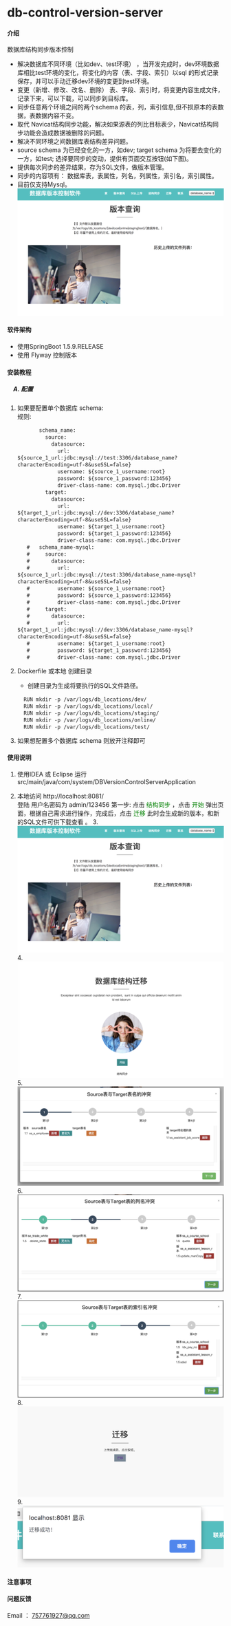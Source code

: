 # db-control-version-server
#### 介绍
数据库结构同步版本控制
- 解决数据库不同环境（比如dev、test环境） ，当开发完成时，dev环境数据库相比test环境的变化，将变化的内容（表、字段、索引）以sql 的形式记录保存，并可以手动迁移dev环境的变更到test环境。
- 变更（新增、修改、改名、删除） 表、字段、索引时，将变更内容生成文件，记录下来，可以下载，可以同步到目标库。
- 同步任意两个环境之间的两个schema 的表，列，索引信息,但不损原本的表数据，表数据内容不变。<br/>
- 取代 Navicat结构同步功能，解决如果源表的列比目标表少，Navicat结构同步功能会造成数据被删除的问题。<br/>
- 解决不同环境之间数据库表结构差异问题。<br/>
- source schema 为已经变化的一方，如dev; target schema 为将要去变化的一方，如test; 选择要同步的变动，提供有页面交互按钮(如下图)。<br/>
- 提供每次同步的差异结果，存为SQL文件，做版本管理。<br/>
- 同步的内容项有： 数据库表，表属性，列名，列属性，索引名，索引属性。<br/>
- 目前仅支持Mysql。
<br/>![avatar](./src/desc-images/a.png)
#### 软件架构
- 使用SpringBoot 1.5.9.RELEASE
- 使用 Flyway 控制版本


#### 安装教程

##### &emsp;A. 配置
   1. 如果要配置单个数据库 schema: <br/>
       规则: 
    
        ```  name_spaces:
               schema_name: 
                 source:
                   datasource:
                     url: ${source_1_url:jdbc:mysql://test:3306/database_name?characterEncoding=utf-8&useSSL=false}
                     username: ${source_1_username:root}
                     password: ${source_1_password:123456}
                     driver-class-name: com.mysql.jdbc.Driver
                 target:
                   datasource:
                     url: ${target_1_url:jdbc:mysql://dev:3306/database_name?characterEncoding=utf-8&useSSL=false}
                     username: ${target_1_username:root}
                     password: ${target_1_password:123456}
                     driver-class-name: com.mysql.jdbc.Driver
           #   schema_name-mysql:
           #     source:
           #       datasource:
           #         url: ${source_1_url:jdbc:mysql://test:3306/database_name-mysql?characterEncoding=utf-8&useSSL=false}
           #         username: ${source_1_username:root}
           #         password: ${source_1_password:123456}
           #         driver-class-name: com.mysql.jdbc.Driver
           #     target:
           #       datasource:
           #         url: ${target_1_url:jdbc:mysql://dev:3306/database_name-mysql?characterEncoding=utf-8&useSSL=false}
           #         username: ${target_1_username:root}
           #         password: ${target_1_password:123456}
           #         driver-class-name: com.mysql.jdbc.Driver
        
        ```
        
   2. Dockerfile 或本地 创建目录  
   
        - 创建目录为生成将要执行的SQL文件路径。
        ```springdataql
          RUN mkdir -p /var/logs/db_locations/dev/
          RUN mkdir -p /var/logs/db_locations/local/
          RUN mkdir -p /var/logs/db_locations/staging/
          RUN mkdir -p /var/logs/db_locations/online/
          RUN mkdir -p /var/logs/db_locations/test/
        ```
        
2. 如果想配置多个数据库 schema   则放开注释即可


#### 使用说明

1. 使用IDEA 或 Eclipse 运行 src/main/java/com/system/DBVersionControlServerApplication <br/>
   
2. 本地访问 http://localhost:8081/<br/>
    登陆 用户名密码为 admin/123456
   第一步: 点击 <font color=#008000 >结构同步</font>   ，点击 <font color=#008000 >开始</font>  弹出页面，根据自己需求进行操作，完成后，点击 <font color=#008000 >迁移</font>
   此时会生成新的版本，和新的SQL文件可供下载查看 。
3.<br/>![avatar](./src/desc-images/a.png)
4.<br/>![avatar](./src/desc-images/b.png)
5.<br/>![avatar](./src/desc-images/c.png)
6.<br/>![avatar](./src/desc-images/d.png)
7.<br/>![avatar](./src/desc-images/e.png)
8.<br/>![avatar](./src/desc-images/f.png)
9.<br/>![avatar](./src/desc-images/g.png)


#### 注意事项

#### 问题反馈
 Email ： 757761927@qq.com 
